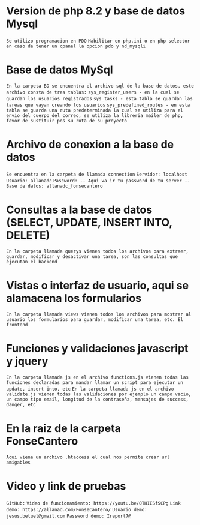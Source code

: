 # Version de php 8.2 y base de datos Mysql
  `Se utilizo programacion en PDO`
  `Habilitar en php.ini o en php selector en caso de tener un cpanel la opcion pdo y nd_mysqli`

# Base de datos MySql
  `En la carpeta BD se encuentra el archivo sql de la base de datos, este archivo consta de tres tablas:`
  `sys_register_users - en la cual se guardan los usuarios registrados`
  `sys_tasks - esta tabla se guardan las tareas que vayan creando los usuarios`
  `sys_predefined_routes - en esta tabla se guarda una ruta predeterminada la cual se utiliza para el envio del cuerpo del correo, se utiliza la libreria mailer de php, favor de sustituir pos su ruta de su proyecto`
 
# Archivo de conexion a la base de datos
   `Se encuentra en la carpeta de llamada connection`
   `Servidor: localhost`
   `Usuario: allanadc`
   `Password: -- Aqui va ir tu password de tu server --`
   `Base de datos: allanadc_fonsecantero`
   
# Consultas a la base de datos (SELECT, UPDATE, INSERT INTO, DELETE)
   `En la carpeta llamada querys vienen todos los archivos para extraer, guardar, modificar y desactivar una tarea, son las consultas que ejecutan el backend`
   
# Vistas o interfaz de usuario, aqui se alamacena los formularios
   `En la carpeta llamada views vienen todos los archivos para mostrar al usuario los formularios para guardar, modificar una tarea, etc. El frontend`
   
# Funciones y validaciones javascript y jquery
   `En la carpeta llamada js en el archivo functions.js vienen todas las funciones declaradas para mandar llamar un script para ejecutar un update, insert into, etc` 
   `En la carpeta llamada js en el archivo validate.js vienen todas las validaciones por ejemplo un campo vacio, un campo tipo email, longitud de la contraseña, mensajes de success, danger, etc` 
   
# En la raiz de la carpeta FonseCantero
   `Aqui viene un archivo .htaccess el cual nos permite crear url amigables`
   
# Video y link de pruebas
   `GitHub:`
   `Video de funcionamiento: https://youtu.be/QTHIESfSCPg`
   `Link demo: https://allanad.com/FonseCantero/`
   `Usuario demo: jesus.betuel@gmail.com`
   `Password demo: Ireport7@`